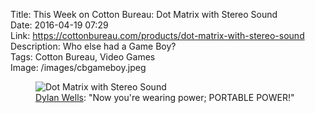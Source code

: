 Title: This Week on Cotton Bureau: Dot Matrix with Stereo Sound  
Date: 2016-04-19 07:29  
Link: https://cottonbureau.com/products/dot-matrix-with-stereo-sound  
Description: Who else had a Game Boy?  
Tags: Cotton Bureau, Video Games  
Image: /images/cbgameboy.jpeg  

<figure>
	<img src="/images/cbgameboy.jpeg" alt="Dot Matrix with Stereo Sound" title="'Dot Matrix with Stereo Sound' on Cotton Bureau">
	<figcaption><a href="http://twitter.com/dylanrwells" title="Designer's Twitter account">Dylan Wells</a>: "Now you're wearing power; PORTABLE POWER!"</figcaption>
</figure>